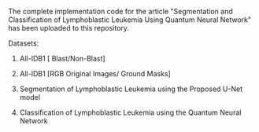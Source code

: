 The complete implementation code for the article "Segmentation and Classification of Lymphoblastic Leukemia Using Quantum Neural Network" has been uploaded to this repository.

Datasets: 
1. All-IDB1 [ Blast/Non-Blast]
2. All-IDB1 [RGB Original Images/ Ground Masks]
          

1. Segmentation of Lymphoblastic Leukemia using the Proposed U-Net model
2. Classification of Lymphoblastic Leukemia using the Quantum Neural Network
